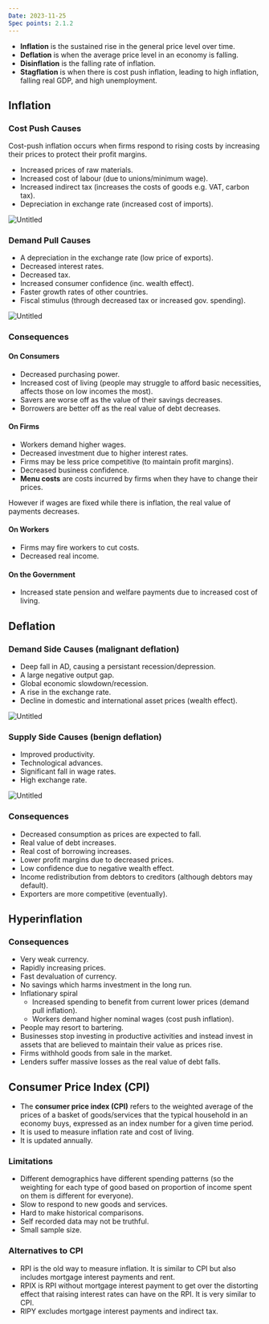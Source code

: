 ```yaml
---
Date: 2023-11-25
Spec points: 2.1.2
---
```

* **Inflation** is the sustained rise in the general price level over time.
* **Deflation** is when the average price level in an economy is falling.
* **Disinflation** is the falling rate of inflation.
* **Stagflation** is when there is cost push inflation, leading to high inflation, falling real GDP, and high unemployment.

## Inflation

### Cost Push Causes

Cost-push inflation occurs when firms respond to rising costs by increasing their prices to protect their profit margins.

* Increased prices of raw materials.
* Increased cost of labour (due to unions/minimum wage).
* Increased indirect tax (increases the costs of goods e.g. VAT, carbon tax).
* Depreciation in exchange rate (increased cost of imports).

![Untitled](Economics/Macroeconomics/Inflation/Untitled.png)

### Demand Pull Causes

* A depreciation in the exchange rate (low price of exports).
* Decreased interest rates.
* Decreased tax.
* Increased consumer confidence (inc. wealth effect).
* Faster growth rates of other countries.
* Fiscal stimulus (through decreased tax or increased gov. spending).

![Untitled](Economics/Macroeconomics/Inflation/Untitled%201.png)

### Consequences

#### On Consumers

* Decreased purchasing power.
* Increased cost of living (people may struggle to afford basic necessities, affects those on low incomes the most).
* Savers are worse off as the value of their savings decreases.
* Borrowers are better off as the real value of debt decreases.

#### On Firms

* Workers demand higher wages.
* Decreased investment due to higher interest rates.
* Firms may be less price competitive (to maintain profit margins).
* Decreased business confidence.
* **Menu costs** are costs incurred by firms when they have to change their prices.

However if wages are fixed while there is inflation, the real value of payments decreases.

#### On Workers

* Firms may fire workers to cut costs.
* Decreased real income.

#### On the Government

* Increased state pension and welfare payments due to increased cost of living.

## Deflation

### Demand Side Causes (malignant deflation)

* Deep fall in AD, causing a persistant recession/depression.
* A large negative output gap.
* Global economic slowdown/recession.
* A rise in the exchange rate.
* Decline in domestic and international asset prices (wealth effect).

![Untitled](Economics/Macroeconomics/Inflation/Untitled%202.png)

### Supply Side Causes (benign deflation)

* Improved productivity.
* Technological advances.
* Significant fall in wage rates.
* High exchange rate.

![Untitled](Economics/Macroeconomics/Inflation/Untitled%203.png)

### Consequences

* Decreased consumption as prices are expected to fall.
* Real value of debt increases.
* Real cost of borrowing increases.
* Lower profit margins due to decreased prices.
* Low confidence due to negative wealth effect.
* Income redistribution from debtors to creditors (although debtors may default).
* Exporters are more competitive (eventually).

## Hyperinflation

### Consequences

* Very weak currency.
* Rapidly increasing prices.
* Fast devaluation of currency.
* No savings which harms investment in the long run.
* Inflationary spiral
    * Increased spending to benefit from current lower prices (demand pull inflation).
    * Workers demand higher nominal wages (cost push inflation).
* People may resort to bartering.
* Businesses stop investing in productive activities and instead invest in assets that are believed to maintain their value as prices rise.
* Firms withhold goods from sale in the market.
* Lenders suffer massive losses as the real value of debt falls.

## Consumer Price Index (CPI)

* The **consumer price index (CPI)** refers to the weighted average of the prices of a basket of goods/services that the typical household in an economy buys, expressed as an index number for a given time period.
* It is used to measure inflation rate and cost of living.
* It is updated annually.

### Limitations

* Different demographics have different spending patterns (so the weighting for each type of good based on proportion of income spent on them is different for everyone).
* Slow to respond to new goods and services.
* Hard to make historical comparisons.
* Self recorded data may not be truthful.
* Small sample size.

### Alternatives to CPI

* RPI is the old way to measure inflation. It is similar to CPI but also includes mortgage interest payments and rent.
* RPIX is RPI without mortgage interest payment to get over the distorting effect that raising interest rates can have on the RPI. It is very similar to CPI.
* RIPY excludes mortgage interest payments and indirect tax.